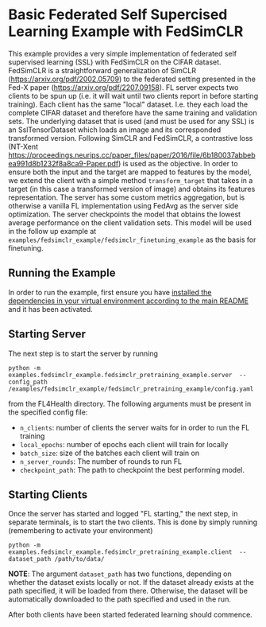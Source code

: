 # Basic Federated Self Supercised Learning Example with FedSimCLR
This example provides a very simple implementation of federated self supervised learning (SSL) with FedSimCLR on the CIFAR dataset.
FedSimCLR is a straightforward generalization of SimCLR (https://arxiv.org/pdf/2002.05709) to the federated setting presented in
the Fed-X paper (https://arxiv.org/pdf/2207.09158). FL server expects two clients to be spun up (i.e. it will wait until two
clients report in before starting training). Each client has the same "local" dataset. I.e. they each load the complete CIFAR dataset
and therefore have the same training and validation sets. The underlying dataset that is used (and must be used for any SSL) is an
SslTensorDataset which loads an image and its corresponded transformed version. Following SimCLR and FedSimCLR, a contrastive loss
(NT-Xent https://proceedings.neurips.cc/paper_files/paper/2016/file/6b180037abbebea991d8b1232f8a8ca9-Paper.pdf) is used as the objective.
In order to ensure both the input and the target are mapped to features by the model, we extend the client with a simple method
`transform_target` that takes in a target (in this case a transformed version of image) and obtains its features representation.
The server has some custom metrics aggregation, but is otherwise a vanilla FL implementation using FedAvg as the server side optimization.
The server checkpoints the model that obtains the lowest average performance on the client validation sets. This model will be used in the
follow up example at `examples/fedsimclr_example/fedsimclr_finetuning_example` as the basis for finetuning.

## Running the Example
In order to run the example, first ensure you have [installed the dependencies in your virtual environment according to the main README](/README.md#development-requirements) and it has been activated.

## Starting Server

The next step is to start the server by running
```
python -m examples.fedsimclr_example.fedsimclr_pretraining_example.server  --config_path /examples/fedsimclr_example/fedsimclr_pretraining_example/config.yaml
```
from the FL4Health directory. The following arguments must be present in the specified config file:
* `n_clients`: number of clients the server waits for in order to run the FL training
* `local_epochs`: number of epochs each client will train for locally
* `batch_size`: size of the batches each client will train on
* `n_server_rounds`: The number of rounds to run FL
* `checkpoint_path`: The path to checkpoint the best performing model.

## Starting Clients

Once the server has started and logged "FL starting," the next step, in separate terminals, is to start the two
clients. This is done by simply running (remembering to activate your environment)
```
python -m examples.fedsimclr_example.fedsimclr_pretraining_example.client  --dataset_path /path/to/data/
```
**NOTE**: The argument `dataset_path` has two functions, depending on whether the dataset exists locally or not. If
the dataset already exists at the path specified, it will be loaded from there. Otherwise, the dataset will be
automatically downloaded to the path specified and used in the run.

After both clients have been started federated learning should commence.
